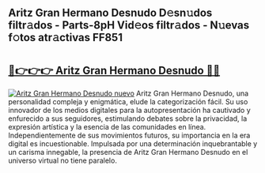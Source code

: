 ## Aritz Gran Hermano Desnudo D𝚎sn𝚞dos filtr𝚊dos - Parts-8pH Vid𝚎os filtr𝚊dos - N𝚞evas f𝚘tos atr𝚊ctivas FF851

# <h2><a href="http://mb48xs.tromn.icu/?c=Aritz+Gran+Hermano+Desnudo">🔗👉👉👉 Aritz Gran Hermano Desnudo 🔗🔗</a></h2>

[![Aritz Gran Hermano Desnudo nuevo](https://i.imgur.com/pEAQMta.gif)](http://mb48xs.tromn.icu/?c=Aritz+Gran+Hermano+Desnudo)
Aritz Gran Hermano Desnudo, una personalidad compleja y enigmática, elude la categorización fácil. Su uso innovador de los medios digitales para la autopresentación ha cautivado y enfurecido a sus seguidores, estimulando debates sobre la privacidad, la expresión artística y la esencia de las comunidades en línea. Independientemente de sus movimientos futuros, su importancia en la era digital es incuestionable. Impulsada por una determinación inquebrantable y un carisma innegable, la presencia de Aritz Gran Hermano Desnudo en el universo virtual no tiene paralelo.
